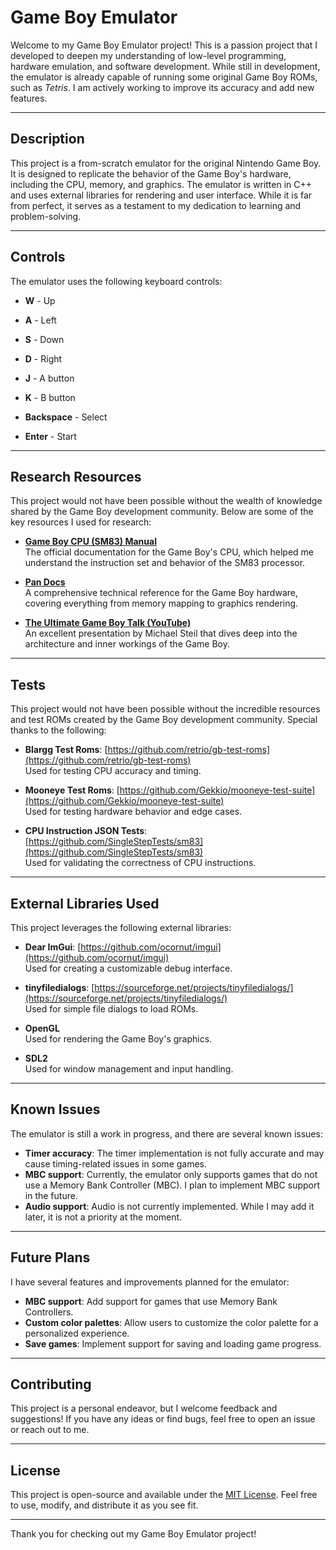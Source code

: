 # Game Boy Emulator

Welcome to my Game Boy Emulator project! This is a passion project that I developed to deepen my understanding of low-level programming, hardware emulation, and software development. While still in development, the emulator is already capable of running some original Game Boy ROMs, such as *Tetris*. I am actively working to improve its accuracy and add new features.

---

## Description

This project is a from-scratch emulator for the original Nintendo Game Boy. It is designed to replicate the behavior of the Game Boy's hardware, including the CPU, memory, and graphics. The emulator is written in C++ and uses external libraries for rendering and user interface. While it is far from perfect, it serves as a testament to my dedication to learning and problem-solving.

---

## Controls

The emulator uses the following keyboard controls:

- **W** - Up
- **A** - Left
- **S** - Down
- **D** - Right

- **J** - A button
- **K** - B button

- **Backspace** - Select
- **Enter** - Start

---

## Research Resources

This project would not have been possible without the wealth of knowledge shared by the Game Boy development community. Below are some of the key resources I used for research:

- **[Game Boy CPU (SM83) Manual](https://rgbds.gbdev.io/docs/v0.9.0/gbz80.7)**  
  The official documentation for the Game Boy's CPU, which helped me understand the instruction set and behavior of the SM83 processor.

- **[Pan Docs](https://gbdev.io/pandocs/Specifications.html)**  
  A comprehensive technical reference for the Game Boy hardware, covering everything from memory mapping to graphics rendering.

- **[The Ultimate Game Boy Talk (YouTube)](https://www.youtube.com/watch?v=HyzD8pNlpwI&ab_channel=media.ccc.de)**  
  An excellent presentation by Michael Steil that dives deep into the architecture and inner workings of the Game Boy.

---

## Tests

This project would not have been possible without the incredible resources and test ROMs created by the Game Boy development community. Special thanks to the following:

- **Blargg Test Roms**: [https://github.com/retrio/gb-test-roms](https://github.com/retrio/gb-test-roms)  
  Used for testing CPU accuracy and timing.

- **Mooneye Test Roms**: [https://github.com/Gekkio/mooneye-test-suite](https://github.com/Gekkio/mooneye-test-suite)  
  Used for testing hardware behavior and edge cases.

- **CPU Instruction JSON Tests**: [https://github.com/SingleStepTests/sm83](https://github.com/SingleStepTests/sm83)  
  Used for validating the correctness of CPU instructions.

---

## External Libraries Used

This project leverages the following external libraries:

- **Dear ImGui**: [https://github.com/ocornut/imgui](https://github.com/ocornut/imgui)  
  Used for creating a customizable debug interface.

- **tinyfiledialogs**: [https://sourceforge.net/projects/tinyfiledialogs/](https://sourceforge.net/projects/tinyfiledialogs/)  
  Used for simple file dialogs to load ROMs.

- **OpenGL**  
  Used for rendering the Game Boy's graphics.

- **SDL2**  
  Used for window management and input handling.

---

## Known Issues

The emulator is still a work in progress, and there are several known issues:

- **Timer accuracy**: The timer implementation is not fully accurate and may cause timing-related issues in some games.
- **MBC support**: Currently, the emulator only supports games that do not use a Memory Bank Controller (MBC). I plan to implement MBC support in the future.
- **Audio support**: Audio is not currently implemented. While I may add it later, it is not a priority at the moment.

---

## Future Plans

I have several features and improvements planned for the emulator:

- **MBC support**: Add support for games that use Memory Bank Controllers.
- **Custom color palettes**: Allow users to customize the color palette for a personalized experience.
- **Save games**: Implement support for saving and loading game progress.

---

## Contributing

This project is a personal endeavor, but I welcome feedback and suggestions! If you have any ideas or find bugs, feel free to open an issue or reach out to me.

---

## License

This project is open-source and available under the [MIT License](LICENSE). Feel free to use, modify, and distribute it as you see fit.

---

Thank you for checking out my Game Boy Emulator project!
